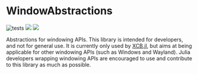 # WindowAbstractions

![tests](https://github.com/serenity4/WindowAbstractions.jl/workflows/Run%20tests/badge.svg) [![](https://img.shields.io/badge/docs-stable-blue.svg)](https://serenity4.github.io/WindowAbstractions.jl/stable) [![](https://img.shields.io/badge/docs-dev-blue.svg)](https://serenity4.github.io/WindowAbstractions.jl/dev)

Abstractions for windowing APIs. This library is intended for developers, and not for general use. It is currently only used by [XCB.jl](https://github.com/JuliaGL/XCB.jl), but aims at being applicable for other windowing APIs (such as Windows and Wayland). Julia developers wrapping windowing APIs are encouraged to use and contribute to this library as much as possible.
